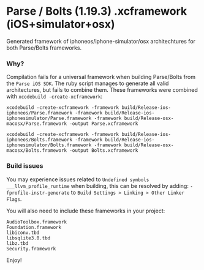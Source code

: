 # Parse / Bolts (1.19.3) .xcframework (iOS+simulator+osx)
Generated framework of iphoneos/iphone-simulator/osx architechtures for both Parse/Bolts frameworks.

### Why?

Compilation fails for a universal framework when building Parse/Bolts from the `Parse iOS SDK`. The ruby script manages to generate all valid architectures, but fails to combine them. These frameworks were combined with `xcodebuild -create-xcframework`:

```
xcodebuild -create-xcframework -framework build/Release-ios-iphoneos/Parse.framework -framework build/Release-ios-iphonesimulator/Parse.framework -framework build/Release-osx-macosx/Parse.framework -output Parse.xcframework
```
```
xcodebuild -create-xcframework -framework build/Release-ios-iphoneos/Bolts.framework -framework build/Release-ios-iphonesimulator/Bolts.framework -framework build/Release-osx-macosx/Bolts.framework -output Bolts.xcframework
```

### Build issues

You may experience issues related to `Undefined symbols ___llvm_profile_runtime` when building, this can be resolved by adding: `-fprofile-instr-generate` to `Build Settings > Linking > Other Linker Flags`.

You will also need to include these frameworks in your project:

```
AudioToolbox.framework
Foundation.framework
libiconv.tbd
libsqlite3.0.tbd
libz.tbd
Security.framework
```

Enjoy!

